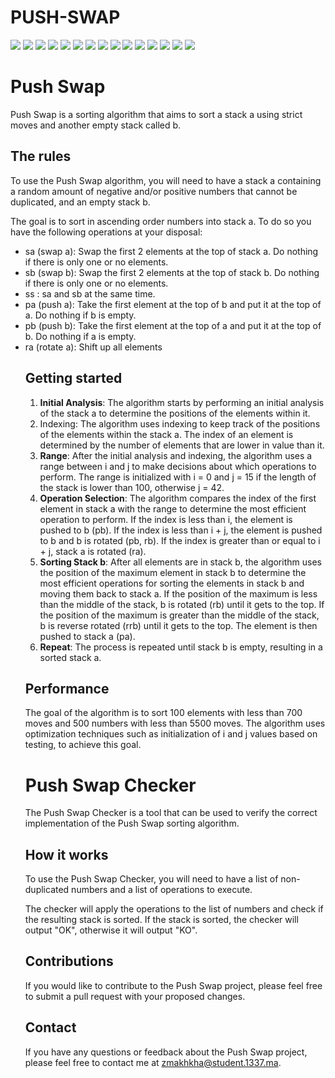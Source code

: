# PUSH-SWAP
<img src="SUBJECT/PUSH-SWAP-01.jpg"/>
<img src="SUBJECT/PUSH-SWAP-02.jpg"/>
<img src="SUBJECT/PUSH-SWAP-03.jpg"/>
<img src="SUBJECT/PUSH-SWAP-04.jpg"/>
<img src="SUBJECT/PUSH-SWAP-05.jpg"/>
<img src="SUBJECT/PUSH-SWAP-06.jpg"/>
<img src="SUBJECT/PUSH-SWAP-07.jpg"/>
<img src="SUBJECT/PUSH-SWAP-08.jpg"/>
<img src="SUBJECT/PUSH-SWAP-09.jpg"/>
<img src="SUBJECT/PUSH-SWAP-10.jpg"/>
<img src="SUBJECT/PUSH-SWAP-11.jpg"/>
<img src="SUBJECT/PUSH-SWAP-12.jpg"/>
<img src="SUBJECT/PUSH-SWAP-13.jpg"/>
<img src="SUBJECT/PUSH-SWAP-14.jpg"/>
<img src="SUBJECT/PUSH-SWAP-15.jpg"/>
<h1>Push Swap</h1>
<p>Push Swap is a sorting algorithm that aims to sort a stack a using strict moves and another empty stack called b.</p>

<h2>The rules</h2>
<p>To use the Push Swap algorithm, you will need to have a stack a containing a random amount of negative and/or positive numbers that cannot be duplicated, and an empty stack b.</p>
<p>The goal is to sort in ascending order numbers into stack a. To do so you have the following operations at your disposal:</p>
<ul>
  <li>sa (swap a): Swap the first 2 elements at the top of stack a. Do nothing if there is only one or no elements.</li>
  <li>sb (swap b): Swap the first 2 elements at the top of stack b. Do nothing if there is only one or no elements.</li>
  <li>ss : sa and sb at the same time.</li>
  <li>pa (push a): Take the first element at the top of b and put it at the top of a. Do nothing if b is empty.</li>
  <li>pb (push b): Take the first element at the top of a and put it at the top of b. Do nothing if a is empty.</li>
  <li>ra (rotate a): Shift up all elements
  <h2>Getting started</h2>

1.  **Initial Analysis**: The algorithm starts by performing an initial analysis of the stack a to determine the positions of the elements within it.
2.  Indexing: The algorithm uses indexing to keep track of the positions of the elements within the stack a. The index of an element is determined by the number of elements that are lower in value than it.
3.  **Range**: After the initial analysis and indexing, the algorithm uses a range between i and j to make decisions about which operations to perform. The range is initialized with i = 0 and j = 15 if the length of the stack is lower than 100, otherwise j = 42.
4.  **Operation Selection**: The algorithm compares the index of the first element in stack a with the range to determine the most efficient operation to perform. If the index is less than i, the element is pushed to b (pb). If the index is less than i + j, the element is pushed to b and b is rotated (pb, rb). If the index is greater than or equal to i + j, stack a is rotated (ra).
5.  **Sorting Stack b**: After all elements are in stack b, the algorithm uses the position of the maximum element in stack b to determine the most efficient operations for sorting the elements in stack b and moving them back to stack a. If the position of the maximum is less than the middle of the stack, b is rotated (rb) until it gets to the top. If the position of the maximum is greater than the middle of the stack, b is reverse rotated (rrb) until it gets to the top. The element is then pushed to stack a (pa).
6.  **Repeat**: The process is repeated until stack b is empty, resulting in a sorted stack a.

## Performance

The goal of the algorithm is to sort 100 elements with less than 700 moves and 500 numbers with less than 5500 moves. The algorithm uses optimization techniques such as initialization of i and j values based on testing, to achieve this goal.

# Push Swap Checker

The Push Swap Checker is a tool that can be used to verify the correct implementation of the Push Swap sorting algorithm.

## How it works

To use the Push Swap Checker, you will need to have a list of non-duplicated numbers and a list of operations to execute.

The checker will apply the operations to the list of numbers and check if the resulting stack is sorted. If the stack is sorted, the checker will output "OK", otherwise it will output "KO".

## Contributions

If you would like to contribute to the Push Swap project, please feel free to submit a pull request with your proposed changes.

## Contact

If you have any questions or feedback about the Push Swap project, please feel free to contact me at zmakhkha@student.1337.ma.
